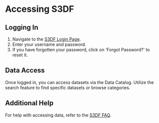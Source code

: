 # Accessing S3DF

## Logging In
1. Navigate to the [S3DF Login Page](https://s3df.slac.stanford.edu/#/login).
2. Enter your username and password.
3. If you have forgotten your password, click on 'Forgot Password?' to reset it.

## Data Access
Once logged in, you can access datasets via the Data Catalog. Utilize the search feature to find specific datasets or browse categories.

## Additional Help
For help with accessing data, refer to the [S3DF FAQ](https://s3df.slac.stanford.edu/#/faq).
